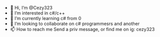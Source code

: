 - 👋 Hi, I’m @Cezy323
- 👀 I’m interested in c#/c++ 
- 🌱 I’m currently learning c# from 0
- 💞️ I’m looking to collaborate on c# programmesrs and another
- 📫 How to reach me Send a priv message, or find me on ig: cezy323

<!---
Cezy323/Cezy323 is a ✨ special ✨ repository because its `README.md` (this file) appears on your GitHub profile.
You can click the Preview link to take a look at your changes.
--->
